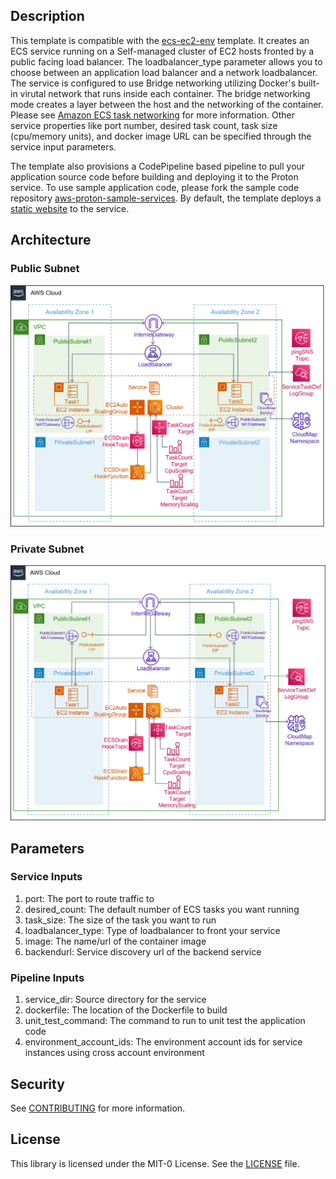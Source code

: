 ## Description

This template is compatible with the [ecs-ec2-env](../../environment-templates/ecs-ec2-env) template. It creates an ECS service running on a Self-managed cluster of EC2 hosts fronted by a public facing load balancer. The loadbalancer_type parameter allows you to choose between an application load balancer and a network loadbalancer. The service is configured to use Bridge networking utilizing Docker's built-in virutal network that runs inside each container. The bridge networking mode creates a layer between the host and the networking of the container. Please see [Amazon ECS task networking](https://docs.aws.amazon.com/AmazonECS/latest/developerguide/task-networking.html) for more information. Other service properties like port number, desired task count, task size (cpu/memory units), and docker image URL can be specified through the service input parameters. 

The template also provisions a CodePipeline based pipeline to pull your application source code before building and deploying it to the Proton service. To use sample application code, please fork the sample code repository [aws-proton-sample-services](https://github.com/aws-samples/aws-proton-sample-services). By default, the template deploys a [static website](https://github.com/aws-samples/aws-proton-sample-services/tree/main/ecs-static-website) to the service.

## Architecture

### Public Subnet
![lb-ecs-ec2-public-srv](../../images/lb-ecs-ec2-public-srv.png)

### Private Subnet
![lb-ecs-ec2-private-srv](../../images/lb-ecs-ec2-private-srv.png)

## Parameters

### Service Inputs

1. port: The port to route traffic to
2. desired_count: The default number of ECS tasks you want running
3. task_size: The size of the task you want to run
4. loadbalancer_type: Type of loadbalancer to front your service
5. image: The name/url of the container image
6. backendurl: Service discovery url of the backend service

### Pipeline Inputs

1. service_dir: Source directory for the service
2. dockerfile: The location of the Dockerfile to build
3. unit_test_command: The command to run to unit test the application code
4. environment_account_ids: The environment account ids for service instances using cross account environment

## Security

See [CONTRIBUTING](../../CONTRIBUTING.md#security-issue-notifications) for more information.

## License

This library is licensed under the MIT-0 License. See the [LICENSE](../../LICENSE) file.


